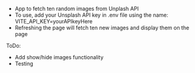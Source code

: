 - App to fetch ten random images from Unplash API
- To use, add your Unsplash API key in .env file using the name: VITE_API_KEY=yourAPIkeyHere
- Refreshing the page will fetch ten new images and display them on the page

ToDo:

- Add show/hide images functionality
- Testing

